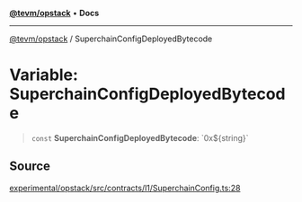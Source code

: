 [**@tevm/opstack**](../README.md) • **Docs**

***

[@tevm/opstack](../globals.md) / SuperchainConfigDeployedBytecode

# Variable: SuperchainConfigDeployedBytecode

> `const` **SuperchainConfigDeployedBytecode**: \`0x$\{string\}\`

## Source

[experimental/opstack/src/contracts/l1/SuperchainConfig.ts:28](https://github.com/evmts/tevm-monorepo/blob/main/experimental/opstack/src/contracts/l1/SuperchainConfig.ts#L28)
